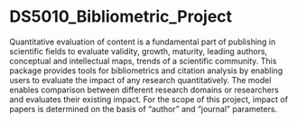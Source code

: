 # DS5010_Bibliometric_Project
Quantitative evaluation of content is a fundamental part of publishing in scientific fields to evaluate validity, growth, maturity, leading authors, conceptual and intellectual maps, trends of a scientific community. This package provides tools for bibliometrics and citation analysis by enabling users to evaluate the impact of any research quantitatively. The model enables comparison between different research domains or researchers and evaluates their existing impact. For the scope of this project, impact of papers is determined on the basis of “author” and “journal” parameters.
